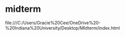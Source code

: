 # midterm
file:///C:/Users/Gracie%20Cee/OneDrive%20-%20Indiana%20University/Desktop/MIdterm/index.html
